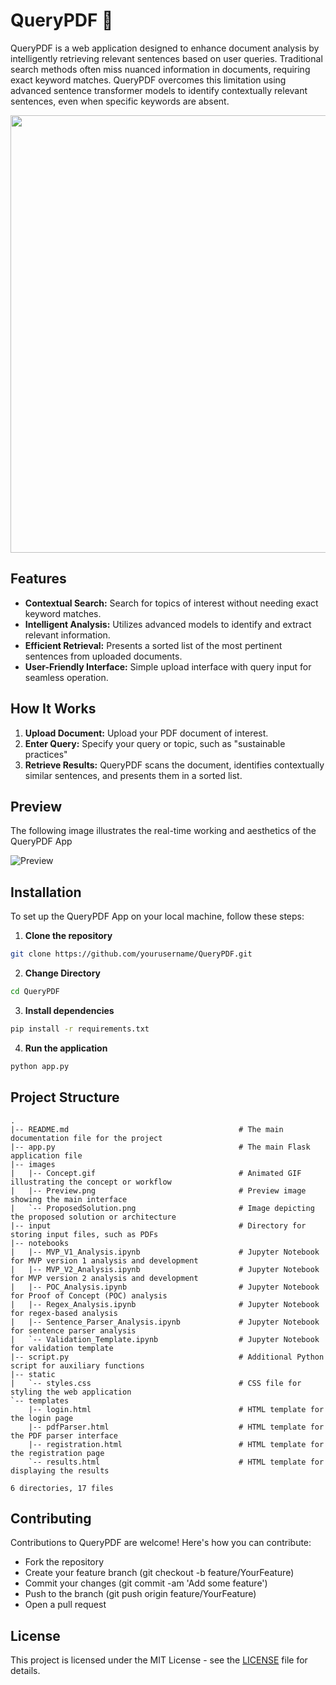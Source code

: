 # QueryPDF 💬

QueryPDF is a web application designed to enhance document analysis by intelligently retrieving relevant sentences based on user queries. Traditional search methods often miss nuanced information in documents, requiring exact keyword matches. QueryPDF overcomes this limitation using advanced sentence transformer models to identify contextually relevant sentences, even when specific keywords are absent.

<p align="center">
  <img src="https://github.com/Git-With-Chris/ESG_Automation_ANZ/assets/132337461/782d8aab-7406-4d39-9291-bfb874aee466" width="700">
</p>

## Features

- **Contextual Search:** Search for topics of interest without needing exact keyword matches.
- **Intelligent Analysis:** Utilizes advanced models to identify and extract relevant information.
- **Efficient Retrieval:** Presents a sorted list of the most pertinent sentences from uploaded documents.
- **User-Friendly Interface:** Simple upload interface with query input for seamless operation.

## How It Works

1. **Upload Document:** Upload your PDF document of interest.
2. **Enter Query:** Specify your query or topic, such as "sustainable practices"
3. **Retrieve Results:** QueryPDF scans the document, identifies contextually similar sentences, and presents them in a sorted list.

## Preview
The following image illustrates the real-time working and aesthetics of the QueryPDF App

![Preview](https://github.com/Git-With-Chris/ESG_Automation_ANZ/assets/132337461/b8b56079-b457-4cb3-bdbb-735c93947542)

## Installation

To set up the QueryPDF App on your local machine, follow these steps:

1. **Clone the repository**

```bash
git clone https://github.com/yourusername/QueryPDF.git
```
2. **Change Directory**

```bash
cd QueryPDF
```
3. **Install dependencies**

```bash
pip install -r requirements.txt
```

4. **Run the application**
   
```bash
python app.py
```

## Project Structure

```text
.
|-- README.md                                      # The main documentation file for the project
|-- app.py                                         # The main Flask application file
|-- images
|   |-- Concept.gif                                # Animated GIF illustrating the concept or workflow
|   |-- Preview.png                                # Preview image showing the main interface
|   `-- ProposedSolution.png                       # Image depicting the proposed solution or architecture
|-- input                                          # Directory for storing input files, such as PDFs
|-- notebooks
|   |-- MVP_V1_Analysis.ipynb                      # Jupyter Notebook for MVP version 1 analysis and development
|   |-- MVP_V2_Analysis.ipynb                      # Jupyter Notebook for MVP version 2 analysis and development
|   |-- POC_Analysis.ipynb                         # Jupyter Notebook for Proof of Concept (POC) analysis
|   |-- Regex_Analysis.ipynb                       # Jupyter Notebook for regex-based analysis
|   |-- Sentence_Parser_Analysis.ipynb             # Jupyter Notebook for sentence parser analysis
|   `-- Validation_Template.ipynb                  # Jupyter Notebook for validation template
|-- script.py                                      # Additional Python script for auxiliary functions
|-- static
|   `-- styles.css                                 # CSS file for styling the web application
`-- templates
    |-- login.html                                 # HTML template for the login page
    |-- pdfParser.html                             # HTML template for the PDF parser interface
    |-- registration.html                          # HTML template for the registration page
    `-- results.html                               # HTML template for displaying the results

6 directories, 17 files
```
## Contributing

Contributions to QueryPDF are welcome! Here's how you can contribute:

- Fork the repository
- Create your feature branch (git checkout -b feature/YourFeature)
- Commit your changes (git commit -am 'Add some feature')
- Push to the branch (git push origin feature/YourFeature)
- Open a pull request

## License
This project is licensed under the MIT License - see the [LICENSE](./LICENSE.txt) file for details.
